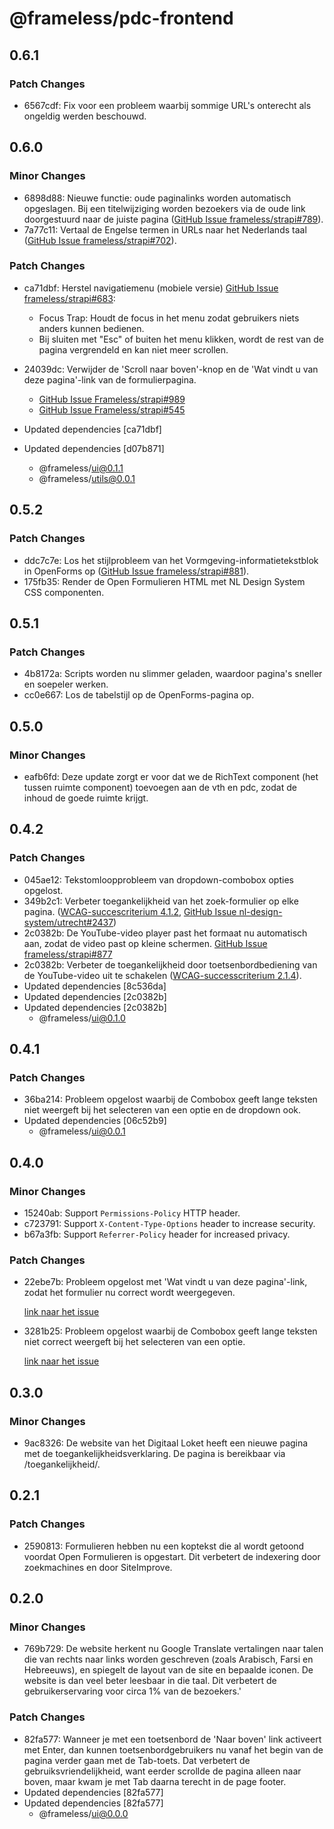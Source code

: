 # @frameless/pdc-frontend

## 0.6.1

### Patch Changes

- 6567cdf: Fix voor een probleem waarbij sommige URL's onterecht als ongeldig werden beschouwd.

## 0.6.0

### Minor Changes

- 6898d88: Nieuwe functie: oude paginalinks worden automatisch opgeslagen. Bij een titelwijziging worden bezoekers via de oude link doorgestuurd naar de juiste pagina ([GitHub Issue frameless/strapi#789](https://github.com/frameless/strapi/issues/789)).
- 7a77c11: Vertaal de Engelse termen in URLs naar het Nederlands taal ([GitHub Issue frameless/strapi#702](https://github.com/frameless/strapi/issues/702)).

### Patch Changes

- ca71dbf: Herstel navigatiemenu (mobiele versie) [GitHub Issue frameless/strapi#683](https://github.com/frameless/strapi/issues/683):

  - Focus Trap: Houdt de focus in het menu zodat gebruikers niets anders kunnen bedienen.
  - Bij sluiten met "Esc" of buiten het menu klikken, wordt de rest van de pagina vergrendeld en kan niet meer scrollen.

- 24039dc: Verwijder de 'Scroll naar boven'-knop en de 'Wat vindt u van deze pagina'-link van de formulierpagina.

  - [GitHub Issue Frameless/strapi#989](https://github.com/frameless/strapi/issues/989)
  - [GitHub Issue Frameless/strapi#545](https://github.com/frameless/strapi/issues/545)

- Updated dependencies [ca71dbf]
- Updated dependencies [d07b871]
  - @frameless/ui@0.1.1
  - @frameless/utils@0.0.1

## 0.5.2

### Patch Changes

- ddc7c7e: Los het stijlprobleem van het Vormgeving-informatietekstblok in OpenForms op ([GitHub Issue frameless/strapi#881](https://github.com/frameless/strapi/issues/881)).
- 175fb35: Render de Open Formulieren HTML met NL Design System CSS componenten.

## 0.5.1

### Patch Changes

- 4b8172a: Scripts worden nu slimmer geladen, waardoor pagina's sneller en soepeler werken.
- cc0e667: Los de tabelstijl op de OpenForms-pagina op.

## 0.5.0

### Minor Changes

- eafb6fd: Deze update zorgt er voor dat we de RichText component (het tussen ruimte component) toevoegen aan de vth en pdc, zodat de inhoud de goede ruimte krijgt.

## 0.4.2

### Patch Changes

- 045ae12: Tekstomloopprobleem van dropdown-combobox opties opgelost.
- 349b2c1: Verbeter toegankelijkheid van het zoek-formulier op elke pagina. ([WCAG-succescriterium 4.1.2](https://nldesignsystem.nl/wcag/4.1.2/), [GitHub Issue nl-design-system/utrecht#2437](https://github.com/nl-design-system/utrecht/issues/2437))
- 2c0382b: De YouTube-video player past het formaat nu automatisch aan, zodat de video past op kleine schermen. [GitHub Issue frameless/strapi#877](https://github.com/frameless/strapi/issues/877)
- 2c0382b: Verbeter de toegankelijkheid door toetsenbordbediening van de YouTube-video uit te schakelen ([WCAG-successcriterium 2.1.4](http://nldesignsystem.nl/wcag/2.1.4/)).
- Updated dependencies [8c536da]
- Updated dependencies [2c0382b]
- Updated dependencies [2c0382b]
  - @frameless/ui@0.1.0

## 0.4.1

### Patch Changes

- 36ba214: Probleem opgelost waarbij de Combobox geeft lange teksten niet weergeft bij het selecteren van een optie en de dropdown ook.
- Updated dependencies [06c52b9]
  - @frameless/ui@0.0.1

## 0.4.0

### Minor Changes

- 15240ab: Support `Permissions-Policy` HTTP header.
- c723791: Support `X-Content-Type-Options` header to increase security.
- b67a3fb: Support `Referrer-Policy` header for increased privacy.

### Patch Changes

- 22ebe7b: Probleem opgelost met 'Wat vindt u van deze pagina'-link, zodat het formulier nu correct wordt weergegeven.

  [link naar het issue](https://github.com/frameless/strapi/issues/813)

- 3281b25: Probleem opgelost waarbij de Combobox geeft lange teksten niet correct weergeft bij het selecteren van een optie.

  [link naar het issue](https://github.com/frameless/strapi/issues/847 "link naar het issue")

## 0.3.0

### Minor Changes

- 9ac8326: De website van het Digitaal Loket heeft een nieuwe pagina met de toegankelijkheidsverklaring. De pagina is bereikbaar via /toegankelijkheid/.

## 0.2.1

### Patch Changes

- 2590813: Formulieren hebben nu een koptekst die al wordt getoond voordat Open Formulieren is opgestart. Dit verbetert de indexering door zoekmachines en door SiteImprove.

## 0.2.0

### Minor Changes

- 769b729: De website herkent nu Google Translate vertalingen naar talen die van rechts naar links worden geschreven (zoals Arabisch, Farsi en Hebreeuws), en spiegelt de layout van de site en bepaalde iconen. De website is dan veel beter leesbaar in die taal. Dit verbetert de gebruikerservaring voor circa 1% van de bezoekers.'

### Patch Changes

- 82fa577: Wanneer je met een toetsenbord de 'Naar boven' link activeert met Enter, dan kunnen toetsenbordgebruikers nu vanaf het begin van de pagina verder gaan met de Tab-toets. Dat verbetert de gebruiksvriendelijkheid, want eerder scrollde de pagina alleen naar boven, maar kwam je met Tab daarna terecht in de page footer.
- Updated dependencies [82fa577]
- Updated dependencies [82fa577]
  - @frameless/ui@0.0.0
